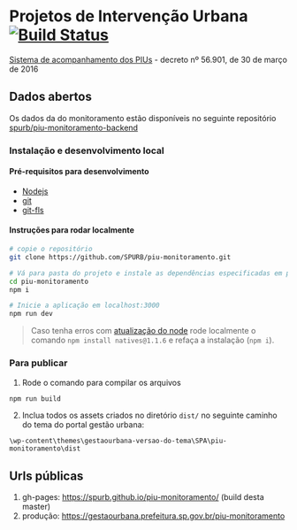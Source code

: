 # Projetos de Intervenção Urbana [![Build Status](https://travis-ci.org/SPURB/piu-monitoramento.svg?branch=master)](https://travis-ci.org/SPURB/piu-monitoramento)

[Sistema de acompanhamento dos PIUs](https://gestaourbana.prefeitura.sp.gov.br/piu-monitoramento) - decreto nº 56.901, de 30 de março de 2016


## Dados abertos
Os dados da do monitoramento estão disponíveis no seguinte repositório [spurb/piu-monitoramento-backend](https://github.com/SPURB/piu-monitoramento-backend)


### Instalação e desenvolvimento local
#### Pré-requisitos para desenvolvimento
* [Nodejs](https://nodejs.org)
* [git](https://git-scm.com/downloads)
* [git-fls](https://git-lfs.github.com)

#### Instruções para rodar localmente
``` bash
# copie o repositório
git clone https://github.com/SPURB/piu-monitoramento.git

# Vá para pasta do projeto e instale as dependências especificadas em package.json
cd piu-monitoramento
npm i

# Inicie a aplicação em localhost:3000
npm run dev
```
> Caso tenha erros com [atualização do node](https://github.com/nodejs/node/issues/25132) rode localmente o comando `npm install natives@1.1.6` e refaça a instalação (`npm i`).

### Para publicar
1. Rode o comando para compilar os arquivos

```bash
npm run build
```

2. Inclua todos os assets criados no diretório `dist/` no seguinte caminho do tema do portal gestão urbana:
````
\wp-content\themes\gestaourbana-versao-do-tema\SPA\piu-monitoramento\dist
````

## Urls públicas
 1. gh-pages: https://spurb.github.io/piu-monitoramento/ (build desta master)
 2. produção: https://gestaourbana.prefeitura.sp.gov.br/piu-monitoramento
